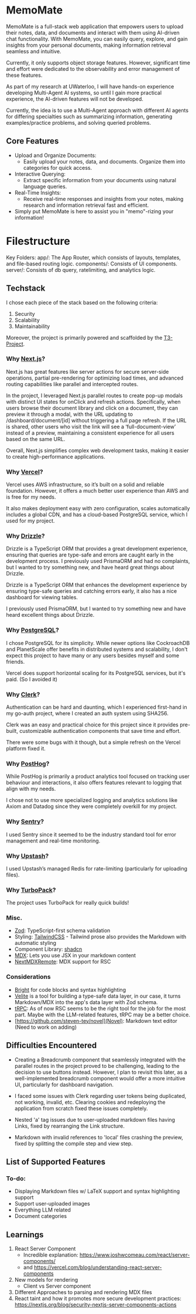 # MemoMate

MemoMate is a full-stack web application that empowers users to upload their notes, data, and documents and interact with them using AI-driven chat functionality. With MemoMate, you can easily query, explore, and gain insights from your personal documents, making information retrieval seamless and intuitive.

Currently, it only supports object storage features. However, significant time and effort were dedicated to the observability and error management of these features.

As part of my research at UWaterloo, I will have hands-on experience developing Multi-Agent AI systems, so until I gain more practical experience, the AI-driven features will not be developed.

Currently, the idea is to use a Multi-Agent approach with different AI agents for differing specialties such as summarizing information, generating examples/practice problems, and solving queried problems.

## Core Features

- Upload and Organize Documents:
  - Easily upload your notes, data, and documents. Organize them into categories for quick access.
- Interactive Querying:
  - Extract specific information from your documents using natural language queries.
- Real-Time Insights:
  - Receive real-time responses and insights from your notes, making research and information retrieval fast and efficient.
- Simply put MemoMate is here to assist you in "memo"-rizing your information!

# Filestructure

Key Folders:
app/: The App Router, which consists of layouts, templates, and file-based routing logic.
components/: Consists of UI components.
server/: Consists of db query, ratelimiting, and analytics logic.

## Techstack

I chose each piece of the stack based on the following criteria:

1. Security
2. Scalability
3. Maintainability

Moreover, the project is primarily powered and scaffolded by the [T3-Project](https://create.t3.gg/).

### Why [Next.js](https://nextjs.org/)?

Next.js has great features like server actions for secure server-side operations, partial pre-rendering for optimizing load times, and advanced routing capabilities like parallel and intercepted routes.

In the project, I leveraged Next.js parallel routes to create pop-up modals with distinct UI states for onClick and refresh actions. Specifically, when users browse their document library and click on a document, they can preview it through a modal, with the URL updating to /dashboard/document/[id] without triggering a full page refresh. If the URL is shared, other users who visit the link will see a ‘full-document-view’ instead of a preview, maintaining a consistent experience for all users based on the same URL.

Overall, Next.js simplifies complex web development tasks, making it easier to create high-performance applications.

### Why [Vercel](https://vercel.com/)?

Vercel uses AWS infrastructure, so it’s built on a solid and reliable foundation. However, it offers a much better user experience than AWS and is free for my needs.

It also makes deployment easy with zero configuration, scales automatically includes a global CDN, and has a cloud-based PostgreSQL service, which I used for my project.

### Why [Drizzle](https://orm.drizzle.team/)?

Drizzle is a TypeScript ORM that provides a great development experience, ensuring that queries are type-safe and errors are caught early in the development process. I previously used PrismaORM and had no complaints, but I wanted to try something new, and have heard great things about Drizzle.

Drizzle is a TypeScript ORM that enhances the development experience by ensuring type-safe queries and catching errors early, it also has a nice dashboard for viewing tables.

I previously used PrismaORM, but I wanted to try something new and have heard excellent things about Drizzle.

### Why [PostgreSQL](https://vercel.com/docs/storage/vercel-postgres)?

I chose PostgreSQL for its simplicity. While newer options like CockroachDB and PlanetScale offer benefits in distributed systems and scalability, I don't expect this project to have many or any users besides myself and some friends.

Vercel does support horizontal scaling for its PostgreSQL services, but it's paid. (So I avoided it)

### Why [Clerk](https://clerk.com/)?

Authentication can be hard and daunting, which I experienced first-hand in my go-auth project, where I created an auth system using SHA256.

Clerk was an easy and practical choice for this project since it provides pre-built, customizable authentication components that save time and effort.

There were some bugs with it though, but a simple refresh on the Vercel platform fixed it.

### Why [PostHog](https://posthog.com/)?

While PostHog is primarily a product analytics tool focused on tracking user behaviour and interactions, it also offers features relevant to logging that align with my needs.

I chose not to use more specialized logging and analytics solutions like Axiom and Datadog since they were completely overkill for my project.

### Why [Sentry](https://sentry.io/welcome/)?

I used Sentry since it seemed to be the industry standard tool for error management and real-time monitoring.

### Why [Upstash](https://upstash.com/)?

I used Upstash’s managed Redis for rate-limiting (particularly for uploading files).

### Why [TurboPack](https://turbo.build/)?

The project uses TurboPack for really quick builds!

### Misc.

- [Zod](https://zod.dev/): TypeScript-first schema validation
- Styling: [TailwindCSS](https://tailwindcss.com/) - Tailwind prose also provides the Markdown with automatic styling
- Component Library: [shadcn](https://ui.shadcn.com/)
- [MDX](https://mdxjs.com/docs/using-mdx/): Lets you use JSX in your markdown content
- [NextMDXRemote](https://github.com/hashicorp/next-mdx-remote): MDX support for RSC

### Considerations

- [Bright](https://bright.codehike.org/) for code blocks and syntax highlighting
- [Velite](https://velite.js.org/) is a tool for building a type-safe data layer, in our case, it turns Markdown/MDX into the app's data layer with Zod schema.
- [tRPC](https://trpc.io/): As of now RSC seems to be the right tool for the job for the most part. Maybe with the LLM-related features, tRPC may be a better choice.
- [https://github.com/steven-tey/novel](Novel): Markdown text editor (Need to work on adding)

## Difficulties Encountered

- Creating a Breadcrumb component that seamlessly integrated with the parallel routes in the project proved to be challenging, leading to the decision to use buttons instead. However, I plan to revisit this later, as a well-implemented breadcrumb component would offer a more intuitive UI, particularly for dashboard navigation.

- I faced some issues with Clerk regarding user tokens being duplicated, not working, invalid, etc. Clearing cookies and redeploying the application from scratch fixed these issues completely.

- Nested 'a' tag issues due to user-uploaded markdown files having Links, fixed by rearranging the Link structure.

- Markdown with invalid references to 'local' files crashing the preview, fixed by splitting the compile step and view step.

## List of Supported Features

### To-do:

- Displaying Markdown files w/ LaTeX support and syntax highlighting support
- Support user-uploaded images
- Everything LLM related
- Document categories

## Learnings

1. React Server Component
   - Incredible explanation: https://www.joshwcomeau.com/react/server-components/
   - and https://vercel.com/blog/understanding-react-server-components
2. New models for rendering
   - Client vs Server component
3. Different Approaches to parsing and rendering MDX files
4. React taint and how it promotes more secure development practices: https://nextjs.org/blog/security-nextjs-server-components-actions
